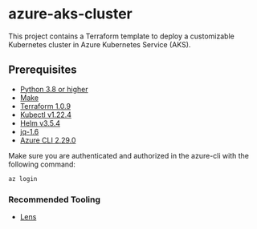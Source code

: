 # azure-aks-cluster
This project contains a Terraform template to deploy a customizable Kubernetes cluster in Azure Kubernetes Service (AKS).

## Prerequisites

* [Python 3.8 or higher](https://www.python.org/)
* [Make](https://wiki.ubuntuusers.de/Makefile/)
* [Terraform 1.0.9](https://learn.hashicorp.com/tutorials/terraform/install-cli?in=terraform/azure-get-started)
* [Kubectl v1.22.4](https://kubernetes.io/docs/tasks/tools/)
* [Helm v3.5.4](https://helm.sh/docs/intro/install/)
* [jq-1.6](https://stedolan.github.io/jq/download/)
* [Azure CLI 2.29.0](https://docs.microsoft.com/en-us/cli/azure/install-azure-cli-linux?pivots=apt#option-1-install-with-one-command)

Make sure you are authenticated and authorized in the azure-cli with the following command:

```bash
az login
```
### Recommended Tooling
* [Lens](https://k8slens.dev/)
